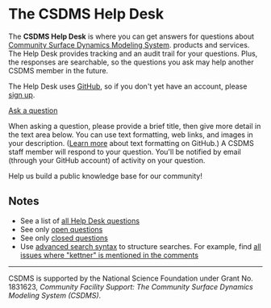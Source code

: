# The CSDMS Help Desk

The **CSDMS Help Desk**
is where you can get answers for questions about
[Community Surface Dynamics Modeling System](https://csdms.colorado.edu).
products and services.
The Help Desk provides tracking and an audit trail for your questions.
Plus, the responses are searchable,
so the questions you ask may help another CSDMS member in the future.

The Help Desk uses [GitHub](https://github.com),
so if you don't yet have an account,
please [sign up](https://github.com/join).

<a href="https://github.com/csdms/help-desk/issues/new/choose" class="button">Ask a question</a>

 When asking a question, please provide a brief title, then give more detail in the text area below. You can use text formatting, web links, and images in your description. ([Learn more](https://help.github.com/en/github/writing-on-github/basic-writing-and-formatting-syntax) about text formatting on GitHub.)
A CSDMS staff member will respond to your question. You'll be notified by email (through your GitHub account) of activity on your question.

Help us build a public knowledge base for our community!

## Notes

* See a list of [all Help Desk questions](https://github.com/csdms/help-desk/issues?utf8=%E2%9C%93&q=)
* See only [open questions](https://github.com/csdms/help-desk/issues)
* See only [closed questions](https://github.com/csdms/help-desk/issues?q=is%3Aissue+is%3Aclosed)
* Use [advanced search syntax](https://help.github.com/en/articles/searching-issues-and-pull-requests) to structure searches. For example, find [all issues where "kettner" is mentioned in the comments](https://github.com/csdms/help-desk/issues?utf8=%E2%9C%93&q=kettner+in%3Acomments)

---

CSDMS is supported by the National Science Foundation
under Grant No. 1831623, *Community Facility Support:
The Community Surface Dynamics Modeling System (CSDMS)*.
